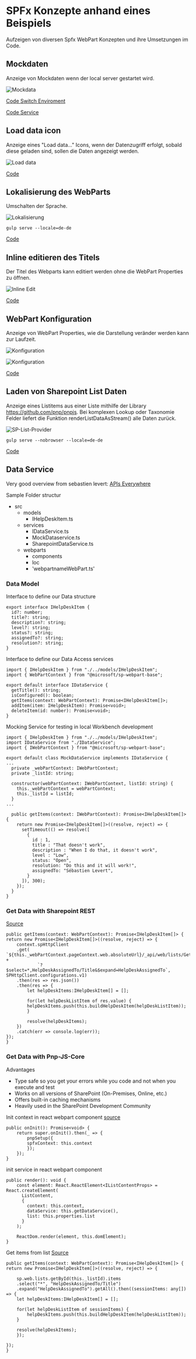 # SPFx Konzepte anhand eines Beispiels

Aufzeigen von diversen Spfx WebPart Konzepten und ihre Umsetzungen im Code.

## Mockdaten

Anzeige von Mockdaten wenn der local server gestartet wird.

![Mockdata](../assets/images/mock-data.png)

[Code Switch Enviroment](https://stash.garaio.com/projects/SPFX/repos/spfxdevcamp2018/browse/src/webparts/siteMetaCard/SiteMetaCardWebPart.ts#35)

[Code Service](https://stash.garaio.com/projects/SPFX/repos/spfxdevcamp2018/browse/src/shared/services/ListMock.ts#523)

## Load data icon

Anzeige eines "Load data..." Icons, wenn der Datenzugriff erfolgt, sobald diese geladen sind, sollen die Daten angezeigt werden.

![Load data](../assets/images/load-data.png)

[Code](https://stash.garaio.com/projects/SPFX/repos/spfxdevcamp2018/browse/src/webparts/siteMetaCard/components/SiteMetaCard.tsx#80)

## Lokalisierung des WebParts

Umschalten der Sprache.

![Lokalisierung](../assets/images/localizsation.png)

```bs
gulp serve --locale=de-de
```

[Code](https://stash.garaio.com/projects/SPFX/repos/spfxdevcamp2018/browse/src/shared/components/MetaCard/loc)

## Inline editieren des Titels

Der Titel des Webparts kann editiert werden ohne die WebPart Properties zu öffnen.

![Inline Edit](../assets/images/inline-edit-title.png)

[Code](https://stash.garaio.com/projects/SPFX/repos/spfxdevcamp2018/browse/src/webparts/siteMetaCard/components/SiteMetaCard.tsx#135)

## WebPart Konfiguration

Anzeige von WebPart Properties, wie die Darstellung veränder werden kann zur Laufzeit.

![Konfiguration](../assets/images/webpart-configuration-1.png)

![Konfiguration](../assets/images/webpart-configuration-2.png)

[Code](https://stash.garaio.com/projects/SPFX/repos/spfxdevcamp2018/browse/src/webparts/siteMetaCard/SiteMetaCardWebPart.ts#66)

## Laden von Sharepoint List Daten

Anzeige eines Listitems aus einer Liste mithilfe der Library https://github.com/pnp/pnpjs. Bei komplexen Lookup oder Taxonomie Felder liefert die Funktion renderListDataAsStream() alle Daten zurück.

![SP-List-Provider](../assets/images/splist-data.png)

```bs
gulp serve --nobrowser --locale=de-de
```

[Code](https://stash.garaio.com/projects/SPFX/repos/spfxdevcamp2018/browse/src/shared/services/SpListService.ts#27)

## Data Service

Very good overview from sebastien levert: [APIs Everywhere](../assets/APIs-Everywhere.pptx)

Sample Folder structur

- src
    - models
        - IHelpDeskItem.ts
    - services
        - IDataService.ts
        - MockDataservice.ts
        - SharepointDataService.ts
    - webparts
        - components
        - loc
        - 'webpartnameWebPart.ts'


### Data Model

Interface to define our Data structure

```tsx
export interface IHelpDeskItem {
  id?: number;
  title?: string;
  description?: string;
  level?: string;
  status?: string;
  assignedTo?: string;
  resolution?: string;
}
```

Interface to define our Data Access services

```tsx
import { IHelpDeskItem } from "./../models/IHelpDeskItem";
import { WebPartContext } from "@microsoft/sp-webpart-base";

export default interface IDataService {
  getTitle(): string;
  isConfigured(): boolean;
  getItems(context: WebPartContext): Promise<IHelpDeskItem[]>;
  addItem(item: IHelpDeskItem): Promise<void>;
  deleteItem(id: number): Promise<void>;
}

```

Mocking Service for testing in local Workbench development

```tsx
import { IHelpDeskItem } from "./../models/IHelpDeskItem";
import IDataService from "./IDataService";
import { IWebPartContext } from "@microsoft/sp-webpart-base";

export default class MockDataService implements IDataService {
...
  private _webPartContext: IWebPartContext;
  private _listId: string;

  constructor(webPartContext: IWebPartContext, listId: string) {
    this._webPartContext = webPartContext;
    this._listId = listId;
  }
...

  public getItems(context: IWebPartContext): Promise<IHelpDeskItem[]> {
    return new Promise<IHelpDeskItem[]>((resolve, reject) => {
      setTimeout(() => resolve([
        {
          id : 1,
          title : "That doesn't work",
          description : "When I do that, it doesn't work",
          level : "Low",
          status: "Open",
          resolution: "Do this and it will work!",
          assignedTo: "Sébastien Levert",
        }
      ]), 300);
    });
  }
}
```

### Get Data with Sharepoint REST

[Source](https://github.com/sebastienlevert/apis-apis-everywhere/blob/master/src/services/SharePointDataService.ts)

```tsx
public getItems(context: WebPartContext): Promise<IHelpDeskItem[]> {
return new Promise<IHelpDeskItem[]>((resolve, reject) => {
    context.spHttpClient
    .get( `${this._webPartContext.pageContext.web.absoluteUrl}/_api/web/lists/GetById('${this._listId}')/items` +
            `?$select=*,HelpDeskAssignedTo/Title&$expand=HelpDeskAssignedTo`, SPHttpClient.configurations.v1)
    .then(res => res.json())
    .then(res => {
        let helpDeskItems:IHelpDeskItem[] = [];

        for(let helpDeskListItem of res.value) {
        helpDeskItems.push(this.buildHelpDeskItem(helpDeskListItem));
        }

        resolve(helpDeskItems);
    })
    .catch(err => console.log(err));
});
}
```

### Get Data with Pnp-JS-Core

Advantages

- Type safe so you get your errors while you code and not when you execute and test
- Works on all versions of SharePoint (On-Premises, Online, etc.)
- Offers built-in caching mechanisms
- Heavily used in the SharePoint Development Community

Init context in react webpart component
[source](https://github.com/sebastienlevert/apis-apis-everywhere/blob/master/src/webparts/listContent/ListContentWebPart.ts)

```tsx
public onInit(): Promise<void> {
    return super.onInit().then(_ => {
        pnpSetup({
        spfxContext: this.context
        });
    });
}
```

init service in react webpart component

```tsx
public render(): void {
    const element: React.ReactElement<IListContentProps> = React.createElement(
      ListContent,
      {
        context: this.context,
        dataService: this.getDataService(),
        list: this.properties.list
      }
    );

    ReactDom.render(element, this.domElement);
}
```

Get items from list
[Source](https://github.com/sebastienlevert/apis-apis-everywhere/blob/master/src/services/PnPJSCoreDataService.ts)

```tsx
public getItems(context: WebPartContext): Promise<IHelpDeskItem[]> {
return new Promise<IHelpDeskItem[]>((resolve, reject) => {

    sp.web.lists.getById(this._listId).items
    .select("*", "HelpDeskAssignedTo/Title")
    .expand("HelpDeskAssignedTo").getAll().then((sessionItems: any[]) => {
    let helpDeskItems:IHelpDeskItem[] = [];

    for(let helpDeskListItem of sessionItems) {
        helpDeskItems.push(this.buildHelpDeskItem(helpDeskListItem));
    }

    resolve(helpDeskItems);
    });

});
}
```

